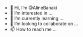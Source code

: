 - 👋 Hi, I’m @AlineBanaki
- 👀 I’m interested in ...
- 🌱 I’m currently learning ...
- 💞️ I’m looking to collaborate on ...
- 📫 How to reach me ...

<!---
AlineBanaki/AlineBanaki is a ✨ special ✨ repository because its `README.md` (this file) appears on your GitHub profile.
You can click the Preview link to take a look at your changes.
--->
